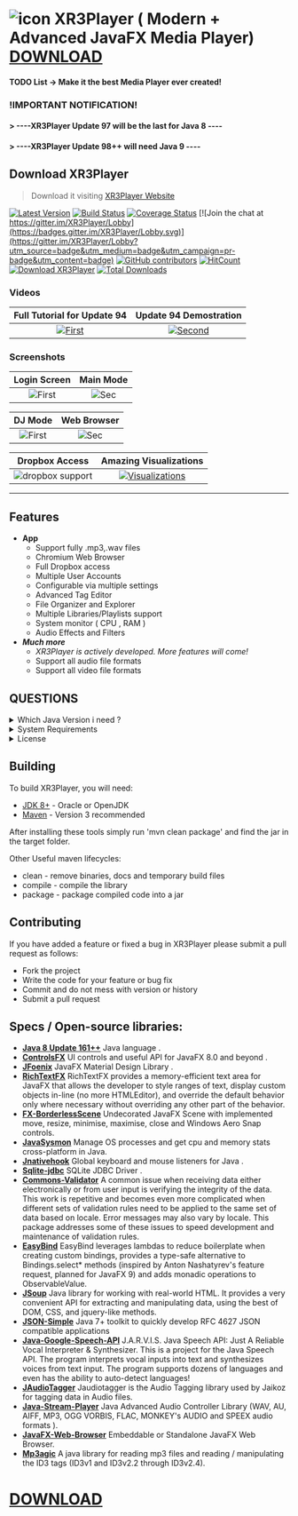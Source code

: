 # ![icon](https://cloud.githubusercontent.com/assets/20374208/26214265/6b605cae-3c04-11e7-9c14-2cd59e10dd03.png)   XR3Player ( Modern + Advanced JavaFX Media Player) [DOWNLOAD](https://goxr3plus.github.io/xr3player.io/)
#### TODO List -> Make it the best Media Player ever created!


### !IMPORTANT NOTIFICATION!

#### > ----XR3Player Update 97 will be the last for Java 8 ----

#### > ----XR3Player Update 98++ will need Java 9 ----



## Download XR3Player

> Download it visiting [XR3Player Website](https://goxr3plus.github.io/xr3player.io/)

[![Latest Version](https://img.shields.io/github/release/goxr3plus/XR3Player.svg?style=flat-square)](https://github.com/goxr3plus/XR3Player/releases)
[![Build Status](https://travis-ci.org/goxr3plus/XR3Player.svg?branch=master)](https://travis-ci.org/goxr3plus/XR3Player)
[![Coverage Status](https://coveralls.io/repos/github/goxr3plus/XR3Player/badge.svg?branch=master)](https://coveralls.io/github/goxr3plus/XR3Player?branch=master)
[![Join the chat at https://gitter.im/XR3Player/Lobby](https://badges.gitter.im/XR3Player/Lobby.svg)](https://gitter.im/XR3Player/Lobby?utm_source=badge&utm_medium=badge&utm_campaign=pr-badge&utm_content=badge)
[![GitHub contributors][contributors-image]][contributors-url]
[![HitCount](http://hits.dwyl.io/goxr3plus/xr3player.svg)](http://hits.dwyl.io/goxr3plus/xr3player)
<a href="https://sourceforge.net/projects/xr3player/files/latest/download" rel="nofollow"><img alt="Download XR3Player" src="https://img.shields.io/sourceforge/dt/xr3player.svg"></a>
[![Total Downloads](https://img.shields.io/github/downloads/goxr3plus/XR3Player/total.svg)](https://github.com/goxr3plus/XR3Player/releases)
<!-- [![license][license-image1]][license-url] -->

[contributors-url]: https://github.com/goxr3plus/XR3Player/graphs/contributors
[contributors-image]: https://img.shields.io/github/contributors/goxr3plus/XR3Player.svg
[license-url]: https://github.com/goxr3plus/XR3Player/blob/master/license.txt
[license-image1]: https://github.com/goxr3plus/XR3Player/blob/master/license.txt
[license-image2]: https://img.shields.io/github/license/tldr-pages/tldr.svg

### Videos

| Full Tutorial for Update 94 | Update 94 Demostration |
|:-:|:-:|
| [![First](http://img.youtube.com/vi/pLug--wWoak/0.jpg)](https://www.youtube.com/watch?v=pLug--wWoak)  | [![Second](http://img.youtube.com/vi/Id05W1iJEw8/0.jpg)](https://www.youtube.com/watch?v=Id05W1iJEw8) |

### Screenshots

| Login Screen | Main Mode 
|:-:|:-:|
| ![First](https://user-images.githubusercontent.com/20374208/32696559-ea4dcec4-c783-11e7-829d-a1eb98bc038a.png) | ![Sec](https://user-images.githubusercontent.com/20374208/33807041-87d2fe42-ddd9-11e7-9cd0-4fa172f21f9f.png) |

| DJ Mode | Web Browser 
|:-:|:-:|
| ![First](https://user-images.githubusercontent.com/20374208/32140165-0fb7a2dc-bc5f-11e7-9088-f41beb538fe4.png) | ![Sec](https://user-images.githubusercontent.com/20374208/32561528-18323d74-c4b5-11e7-9552-f7aeba4f9728.jpg) |

| Dropbox Access | Amazing Visualizations
|:-:|:-:|
| ![dropbox support](https://user-images.githubusercontent.com/20374208/33642286-f244c526-da41-11e7-95ff-45f8af06b857.png) | [![Visualizations](http://img.youtube.com/vi/y16A6jzuaNo/0.jpg)](https://www.youtube.com/watch?v=y16A6jzuaNo) |


-------------------------------------------------------------------------------------

## Features
- **App**
  - Support fully .mp3,.wav files
  - Chromium Web Browser
  - Full Dropbox access
  - Multiple User Accounts
  - Configurable via multiple settings
  - Advanced Tag Editor
  - File Organizer and Explorer
  - Multiple Libraries/Playlists support
  - System monitor ( CPU , RAM )
   - Audio Effects and Filters
- _**Much more**_
  - _XR3Player is actively developed. More features will come!_
  - Support all audio file formats
  - Support all video file formats


## QUESTIONS

<details>
  <summary>Which Java Version i need ?</summary>
  <p>
    Java 1.8.0_161 ++ Required ! Download Java 8 here : ( https://www.java.com/en/ )
  </p>
</details>

<details>
  <summary>System Requirements</summary>
  <p>
   
    1) At least 4 Cores CPU > 2.0 GHZ CPU Intel or AMD 
     
    2) A good GPU (Graphics Processing Unit) [ It requires graphic power for visualizers ]

    3) At least 4GB DDR3|DDR4 Ram [ Java Programs are known to consume a little bit more RAM ;) ]
  </p>
</details>

<details>
  <summary>License</summary>
  <p>
    https://www.google.com/search?q=GNU+LGPL+3.0&oq=GNU+LGPL+3.0&aqs=chrome..69i57j0.6247j0j4&sourceid=chrome&ie=UTF-8
  </p>
</details>

## Building

To build XR3Player, you will need:

* [JDK 8+](http://www.oracle.com/technetwork/java/javase/downloads/index.html) - Oracle or OpenJDK
* [Maven](http://maven.apache.org/) - Version 3 recommended

After installing these tools simply run 'mvn clean package' and find the jar in the target folder.

Other Useful maven lifecycles:

* clean - remove binaries, docs and temporary build files
* compile - compile the library
* package - package compiled code into a jar

## Contributing

If you have added a feature or fixed a bug in XR3Player please submit a pull request as follows:

* Fork the project
* Write the code for your feature or bug fix
* Commit and do not mess with version or history
* Submit a pull request

## Specs / Open-source libraries:

- [**Java 8 Update 161++**](http://www.oracle.com/technetwork/java/javase/downloads/jdk8-downloads-2133151.html) Java language .
- [**ControlsFX**](http://fxexperience.com/controlsfx/features/) UI controls and useful API for JavaFX 8.0 and beyond .
- [**JFoenix**](http://www.jfoenix.com/)  JavaFX Material Design Library .
- [**RichTextFX**](https://github.com/FXMisc/RichTextFX) RichTextFX provides a memory-efficient text area for JavaFX that allows the developer to style ranges of text, display custom objects in-line (no more HTMLEditor), and override the default behavior only where necessary without overriding any other part of the behavior.
- [**FX-BorderlessScene**](https://github.com/goxr3plus/FX-BorderlessScene) Undecorated JavaFX Scene with implemented move, resize, minimise, maximise, close and Windows Aero Snap controls.
- [**JavaSysmon**](https://github.com/goxr3plus/javasysmon) Manage OS processes and get cpu and memory stats cross-platform in Java. 
- [**Jnativehook**](https://github.com/kwhat/jnativehook) Global keyboard and mouse listeners for Java .
- [**Sqlite-jdbc**](https://github.com/xerial/sqlite-jdbc) SQLite JDBC Driver .
- [**Commons-Validator**](https://commons.apache.org/proper/commons-validator/) A common issue when receiving data either electronically or from user input is verifying the integrity of the data. This work is repetitive and becomes even more complicated when different sets of validation rules need to be applied to the same set of data based on locale. Error messages may also vary by locale. This package addresses some of these issues to speed development and maintenance of validation rules.
- [**EasyBind**](https://github.com/TomasMikula/EasyBind) EasyBind leverages lambdas to reduce boilerplate when creating custom bindings, provides a type-safe alternative to Bindings.select* methods (inspired by Anton Nashatyrev's feature request, planned for JavaFX 9) and adds monadic operations to ObservableValue.
- [**JSoup**](https://jsoup.org/) Java library for working with real-world HTML. It provides a very convenient API for extracting and manipulating data, using the best of DOM, CSS, and jquery-like methods.
- [**JSON-Simple**](json-simple) Java 7+ toolkit to quickly develop RFC 4627 JSON compatible applications
- [**Java-Google-Speech-API**](https://github.com/goxr3plus/java-google-speech-api) J.A.R.V.I.S. Java Speech API: Just A Reliable Vocal Interpreter & Synthesizer. This is a project for the Java Speech API. The program interprets vocal inputs into text and synthesizes voices from text input. The program supports dozens of languages and even has the ability to auto-detect languages!
- [**JAudioTagger**](http://www.jthink.net/jaudiotagger/) Jaudiotagger is the Audio Tagging library used by Jaikoz for tagging data in Audio files.
- [**Java-Stream-Player**](https://github.com/goxr3plus/java-stream-player) Java Advanced Audio Controller Library (WAV, AU, AIFF, MP3, OGG VORBIS, FLAC, MONKEY's AUDIO and SPEEX audio formats ).
- [**JavaFX-Web-Browser**](https://github.com/goxr3plus/JavaFX-Web-Browser) Embeddable or Standalone JavaFX Web Browser.
- [**Mp3agic**](https://github.com/mpatric/mp3agic) A java library for reading mp3 files and reading / manipulating the ID3 tags (ID3v1 and ID3v2.2 through ID3v2.4).
  
 
# [DOWNLOAD](https://goxr3plus.github.io/xr3player.io/)
